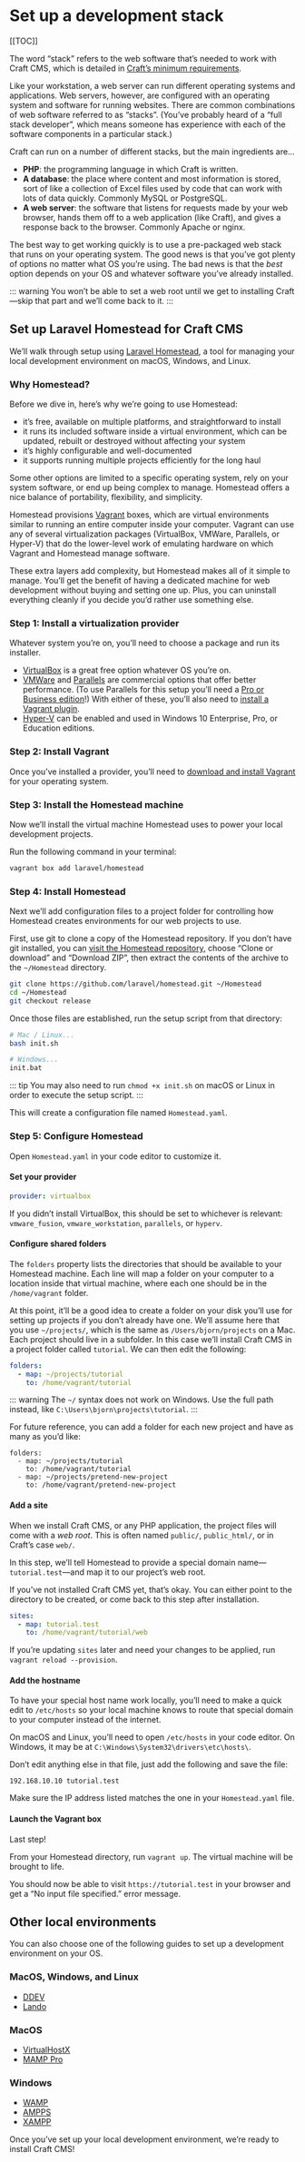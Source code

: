 # Set up a development stack

[[TOC]]

The word “stack” refers to the web software that’s needed to work with Craft CMS, which is detailed in [Craft’s minimum requirements](https://docs.craftcms.com/v3/requirements.html).

Like your workstation, a web server can run different operating systems and applications. Web servers, however, are configured with an operating system and software for running websites. There are common combinations of web software referred to as “stacks”. (You’ve probably heard of a “full stack developer”, which means someone has experience with each of the software components in a particular stack.)

Craft can run on a number of different stacks, but the main ingredients are...

- **PHP**: the programming language in which Craft is written.
- **A database**: the place where content and most information is stored, sort of like a collection of Excel files used by code that can work with lots of data quickly. Commonly MySQL or PostgreSQL.
- **A web server**: the software that listens for requests made by your web browser, hands them off to a web application (like Craft), and gives a response back to the browser. Commonly Apache or nginx.

The best way to get working quickly is to use a pre-packaged web stack that runs on your operating system. The good news is that you’ve got plenty of options no matter what OS you’re using. The bad news is that the _best_ option depends on your OS and whatever software you’ve already installed.

::: warning
You won’t be able to set a web root until we get to installing Craft—skip that part and we’ll come back to it.
:::

## Set up Laravel Homestead for Craft CMS

We’ll walk through setup using [Laravel Homestead](https://laravel.com/docs/6.x/homestead), a tool for managing your local development environment on macOS, Windows, and Linux.

### Why Homestead?

Before we dive in, here’s why we’re going to use Homestead:

- it’s free, available on multiple platforms, and straightforward to install
- it runs its included software inside a virtual environment, which can be updated, rebuilt or destroyed without affecting your system
- it’s highly configurable and well-documented
- it supports running multiple projects efficiently for the long haul

Some other options are limited to a specific operating system, rely on your system software, or end up being complex to manage. Homestead offers a nice balance of portability, flexibility, and simplicity.

Homestead provisions [Vagrant](https://www.vagrantup.com/) boxes, which are virtual environments similar to running an entire computer inside your computer. Vagrant can use any of several virtualization packages (VirtualBox, VMWare, Parallels, or Hyper-V) that do the lower-level work of emulating hardware on which Vagrant and Homestead manage software.

These extra layers add complexity, but Homestead makes all of it simple to manage. You’ll get the benefit of having a dedicated machine for web development without buying and setting one up. Plus, you can uninstall everything cleanly if you decide you’d rather use something else.

### Step 1: Install a virtualization provider

Whatever system you’re on, you’ll need to choose a package and run its installer.

- [VirtualBox](https://www.virtualbox.org/wiki/Downloads) is a great free option whatever OS you’re on.
- [VMWare](https://www.vmware.com/products/personal-desktop-virtualization.html) and [Parallels](https://www.parallels.com/) are commercial options that offer better performance. (To use Parallels for this setup you’ll need a [Pro or Business edition](https://parallels.github.io/vagrant-parallels/)!) With either of these, you’ll also need to [install a Vagrant plugin](https://laravel.com/docs/6.x/homestead#first-steps).
- [Hyper-V](https://docs.microsoft.com/en-us/virtualization/hyper-v-on-windows/quick-start/enable-hyper-v) can be enabled and used in Windows 10 Enterprise, Pro, or Education editions.

### Step 2: Install Vagrant

Once you’ve installed a provider, you’ll need to [download and install Vagrant](https://www.vagrantup.com/downloads.html) for your operating system.

### Step 3: Install the Homestead machine

Now we’ll install the virtual machine Homestead uses to power your local development projects.

Run the following command in your terminal:

```bash
vagrant box add laravel/homestead
```

### Step 4: Install Homestead

Next we’ll add configuration files to a project folder for controlling how Homestead creates environments for our web projects to use.

First, use git to clone a copy of the Homestead repository. If you don’t have git installed, you can [visit the Homestead repository](https://github.com/laravel/homestead), choose “Clone or download” and “Download ZIP”, then extract the contents of the archive to the `~/Homestead` directory.

```bash
git clone https://github.com/laravel/homestead.git ~/Homestead
cd ~/Homestead
git checkout release
```

Once those files are established, run the setup script from that directory:

```bash
# Mac / Linux...
bash init.sh

# Windows...
init.bat
```

::: tip
You may also need to run `chmod +x init.sh` on macOS or Linux in order to execute the setup script.
:::

This will create a configuration file named `Homestead.yaml`.

### Step 5: Configure Homestead

Open `Homestead.yaml` in your code editor to customize it.

#### Set your provider

```yaml
provider: virtualbox
```

If you didn’t install VirtualBox, this should be set to whichever is relevant: `vmware_fusion`, `vmware_workstation`, `parallels`, or `hyperv`.

#### Configure shared folders

The `folders` property lists the directories that should be available to your Homestead machine. Each line will map a folder on your computer to a location inside that virtual machine, where each one should be in the `/home/vagrant` folder.

At this point, it’ll be a good idea to create a folder on your disk you’ll use for setting up projects if you don’t already have one. We’ll assume here that you use `~/projects/`, which is the same as `/Users/bjorn/projects` on a Mac. Each project should live in a subfolder. In this case we’ll install Craft CMS in a project folder called `tutorial`. We can then edit the following:

```yaml
folders:
  - map: ~/projects/tutorial
    to: /home/vagrant/tutorial
```

::: warning
The `~/` syntax does not work on Windows. Use the full path instead, like `C:\Users\bjorn\projects\tutorial`.
:::

For future reference, you can add a folder for each new project and have as many as you’d like:

```yaml{4-5}
folders:
  - map: ~/projects/tutorial
    to: /home/vagrant/tutorial
  - map: ~/projects/pretend-new-project
    to: /home/vagrant/pretend-new-project
```

#### Add a site

When we install Craft CMS, or any PHP application, the project files will come with a _web root_. This is often named `public/`, `public_html/`, or in Craft’s case `web/`.

In this step, we’ll tell Homestead to provide a special domain name—`tutorial.test`—and map it to our project’s web root.

If you’ve not installed Craft CMS yet, that’s okay. You can either point to the directory to be created, or come back to this step after installation.

```yaml
sites:
  - map: tutorial.test
    to: /home/vagrant/tutorial/web
```

If you’re updating `sites` later and need your changes to be applied, run `vagrant reload --provision`.

#### Add the hostname

To have your special host name work locally, you’ll need to make a quick edit to `/etc/hosts` so your local machine knows to route that special domain to your computer instead of the internet.

On macOS and Linux, you’ll need to open `/etc/hosts` in your code editor. On Windows, it may be at `C:\Windows\System32\drivers\etc\hosts\`.

Don’t edit anything else in that file, just add the following and save the file:

```
192.168.10.10 tutorial.test
```

Make sure the IP address listed matches the one in your `Homestead.yaml` file.

#### Launch the Vagrant box

Last step!

From your Homestead directory, run `vagrant up`. The virtual machine will be brought to life.

You should now be able to visit `https://tutorial.test` in your browser and get a “No input file specified.” error message.

## Other local environments

You can also choose one of the following guides to set up a development environment on your OS.

### MacOS, Windows, and Linux

- [DDEV](https://ddev.readthedocs.io/en/stable/)
- [Lando](https://lando.dev/)

### MacOS

- [VirtualHostX](https://clickontyler.com/virtualhostx/)
- [MAMP Pro](https://www.mamp.info/en/mamp-pro/windows/)

### Windows

- [WAMP](http://www.wampserver.com/en/)
- [AMPPS](https://www.ampps.com/)
- [XAMPP](https://www.apachefriends.org/index.html)

Once you’ve set up your local development environment, we’re ready to install Craft CMS!
